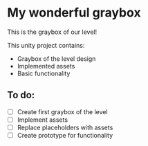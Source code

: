 # My wonderful graybox
This is the graybox of our level!

This unity project contains: 
- Graybox of the level design
- Implemented assets
- Basic functionality

## To do:
- [ ] Create first graybox of the level
- [ ] Implement assets
- [ ] Replace placeholders with assets
- [ ] Create prototype for functionality